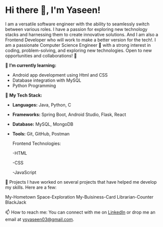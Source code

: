 # Hi there 👋, I'm Yaseen!
I am a versatile software engineer with the ability to seamlessly switch between various roles. I have a passion for exploring new technology stacks and harnessing them to create innovative solutions.
And I am also a Frontend Developer who will work to make a better version for the tech!.
I am a passionate Computer Science Engineer 🔧 with a strong interest in coding, problem-solving, and exploring new technologies. Open to new opportunities and collaborations! 🚀

🌱 **I’m currently learning:**
- Android app development using Html and CSS
- Database integration with MySQL
- Python Programming

💼 **My Tech Stack:**
- **Languages:** Java, Python, C
- **Frameworks:** Spring Boot, Android Studio, Flask, React
- **Database:** MySQL, MongoDB
- **Tools:** Git, GitHub, Postman

  Frontend Technologies:
  
  -HTML
  
  -CSS
  
  -JavaScript

🎯 Projects
I have worked on several projects that have helped me develop my skills. Here are a few:

My-Hometown
Space-Exploration
My-Buisiness-Card
Librarian-Counter
BlackJack

📫 How to reach me:
You can connect with me on [LinkedIn](https://www.linkedin.com/in/shaik-yaseen-17aa73262/) or drop me an email at ysyaseen03@gmail.com.
